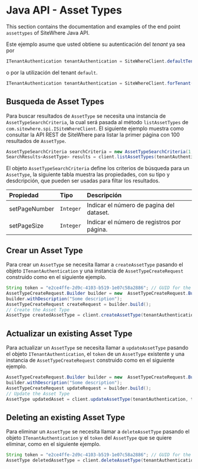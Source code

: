 # Java API - Asset Types

<Seo/>

This section contains the documentation and examples of the end point `assettypes` of SiteWhere Java API.

Este ejemplo asume que usted obtiene su autenticación del _tenant_ ya sea por

```java
ITenantAuthentication tenantAuthentication = SiteWhereClient.defaultTenant();
```

o por la utilización del tenant `default`.

```java
ITenantAuthentication tenantAuthentication = SiteWhereClient.forTenant("token", "auth");
```

## Busqueda de Asset Types

Para buscar resultados de `AssetType` se necesita una instancia de `AssetTypeSearchCriteria`,
la cual será pasada al método `listAssetTypes` de `com.sitewhere.spi.ISiteWhereClient`. El siguiente ejemplo muestra
como consultar la API REST de SiteWhere para listar la primer página con 100 resultados de `AssetType`.

```java
AssetTypeSearchCriteria searchCriteria = new AssetTypeSearchCriteria(1, 100);
SearchResults<AssetType> results = client.listAssetTypes(tenantAuthentication, searchCriteria);
```

El objeto `AssetTypeSearchCriteria` define los criterios de búsqueda para un `AssetType`, la siguiente tabla
muestra las propiedades, con su tipo y desdcripción, que pueden ser usadas para filtar los resultados.

| Propiedad     | Tipo      | Descripción                                |
| :------------ | :-------- | :----------------------------------------- |
| setPageNumber | `Integer` | Indicar el número de pagina del dataset.   |
| setPageSize   | `Integer` | Indicar el número de registros por página. |

## Crear un Asset Type

Para crear un `AssetType` se necesita llamar a `createAssetType` pasando el objeto `ITenantAuthentication` y una
instancia de `AssetTypeCreateRequest` construido como en el siguiente ejemplo.

```java
String token = "e2ce4ffe-2d9c-4103-b519-1e07c58a2886"; // GUID for the Asset Type
AssetTypeCreateRequest.Builder builder = new  AssetTypeCreateRequest.Builder(token, "my asset type");
builder.withDescription("Some description");
AssetTypeCreateRequest createRequest = builder.build();
// Create the Asset Type
AssetType createdAssetType = client.createAssetType(tenantAuthentication, createRequest);
```

## Actualizar un existing Asset Type

Para actualizar un `AssetType` se necesita llamar a `updateAssetType` pasando el objeto `ITenantAuthentication`,
el `token` de un `AssetType` existente y una instancia de `AssetTypeCreateRequest` construido como en el siguiente ejemplo.

```java
AssetTypeCreateRequest.Builder builder = new  AssetTypeCreateRequest.Builder(token, "my asset type");
builder.withDescription("Some description");
AssetTypeCreateRequest updateRequest = builder.build();
// Update the Asset Type
AssetType updatedAsset = client.updateAssetType(tenantAuthentication, token, updateRequest);
```

## Deleting an existing Asset Type

Para eliminar un `AssetType` se necesita llamar a `deleteAssetType` pasando el objeto `ITenantAuthentication` y el
`token` del `AssetType` que se quiere eliminar, como en el siguiente ejemplo.

```java
String token = "e2ce4ffe-2d9c-4103-b519-1e07c58a2886"; // GUID for the Asset Type
AssetType deletedAssetType = client.deleteAssetType(tenantAuthentication, token);
```
